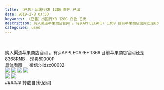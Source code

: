 ```yaml
---
title: （已售）出国行XR 128G 白色 已出
date: 2019-2-8 03:50
keywords: （已售）出国行XR 128G 白色 已出
description: 购入渠道苹果商店官网 。有买APPLECARE+ 1369 目前苹果商店官网还是8368RMB    现卖50000P  具体看图      微信:bjldzx00002
categories: used
---
```

<td class="t_f" id="postmessage_2946748">

<br/>
<br/>
购入渠道苹果商店官网 。有买APPLECARE+ 1369 目前苹果商店官网还是8368RMB    现卖50000P  <br/>
具体看图      微信:bjldzx00002<br/>

<img aid="1077987" data-cf-modified-d199a150c7502b3eb05b5a5e-="" file="data/attachment/forum/201902/08/034805k0h333skkz2zk8ak.png.thumb.jpg" id="aimg_1077987" inpost="1" onclick="" onmouseover="" src="http://www.flw.ph/data/attachment/forum/201902/08/034805k0h333skkz2zk8ak.png" style="cursor:pointer" zoomfile="data/attachment/forum/201902/08/034805k0h333skkz2zk8ak.png"/>



<img aid="1077988" data-cf-modified-d199a150c7502b3eb05b5a5e-="" file="data/attachment/forum/201902/08/034806bbpzuz6npfp26dl8.jpg.thumb.jpg" id="aimg_1077988" inpost="1" onclick="" onmouseover="" src="http://www.flw.ph/data/attachment/forum/201902/08/034806bbpzuz6npfp26dl8.jpg" style="cursor:pointer" zoomfile="data/attachment/forum/201902/08/034806bbpzuz6npfp26dl8.jpg"/>



<img aid="1077989" data-cf-modified-d199a150c7502b3eb05b5a5e-="" file="data/attachment/forum/201902/08/034807mc71elc0a1e000eu.jpg.thumb.jpg" id="aimg_1077989" inpost="1" onclick="" onmouseover="" src="http://www.flw.ph/data/attachment/forum/201902/08/034807mc71elc0a1e000eu.jpg" style="cursor:pointer" zoomfile="data/attachment/forum/201902/08/034807mc71elc0a1e000eu.jpg"/>



<img aid="1077990" data-cf-modified-d199a150c7502b3eb05b5a5e-="" file="data/attachment/forum/201902/08/034807up2nvfvbajlbsh48.jpg.thumb.jpg" id="aimg_1077990" inpost="1" onclick="" onmouseover="" src="http://www.flw.ph/data/attachment/forum/201902/08/034807up2nvfvbajlbsh48.jpg" style="cursor:pointer" zoomfile="data/attachment/forum/201902/08/034807up2nvfvbajlbsh48.jpg"/>


<br/>

<img aid="1077991" data-cf-modified-d199a150c7502b3eb05b5a5e-="" file="data/attachment/forum/201902/08/034808yiyi6kyzpyus4ict.jpg.thumb.jpg" id="aimg_1077991" inpost="1" onclick="" onmouseover="" src="http://www.flw.ph/data/attachment/forum/201902/08/034808yiyi6kyzpyus4ict.jpg" style="cursor:pointer" zoomfile="data/attachment/forum/201902/08/034808yiyi6kyzpyus4ict.jpg"/>



<img aid="1077992" data-cf-modified-d199a150c7502b3eb05b5a5e-="" file="data/attachment/forum/201902/08/034810ucutz2ng2umqlfuq.png.thumb.jpg" id="aimg_1077992" inpost="1" onclick="" onmouseover="" src="http://www.flw.ph/data/attachment/forum/201902/08/034810ucutz2ng2umqlfuq.png" style="cursor:pointer" zoomfile="data/attachment/forum/201902/08/034810ucutz2ng2umqlfuq.png"/>


<br/>
</td>
###### 转载自[菲龙网]